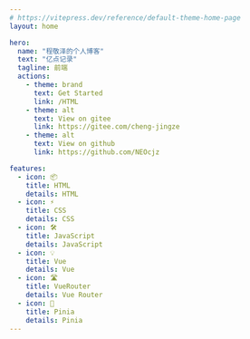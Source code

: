 ```yaml
---
# https://vitepress.dev/reference/default-theme-home-page
layout: home

hero:
  name: "程敬泽的个人博客"
  text: "亿点记录"
  tagline: 前端
  actions:
    - theme: brand
      text: Get Started
      link: /HTML
    - theme: alt
      text: View on gitee
      link: https://gitee.com/cheng-jingze
    - theme: alt
      text: View on github
      link: https://github.com/NEOcjz

features:
  - icon: 📦
    title: HTML
    details: HTML
  - icon: ⚡️
    title: CSS
    details: CSS
  - icon: 🛠️
    title: JavaScript
    details: JavaScript
  - icon: 💡
    title: Vue
    details: Vue
  - icon: 🛣
    title: VueRouter
    details: Vue Router
  - icon: 🔑
    title: Pinia
    details: Pinia
---
```

<style>
  :root {
    --vp-home-hero-name-color: transparent;
    --vp-home-hero-name-background: -webkit-linear-gradient(120deg, #bd34fe, #41d1ff);
  }
</style>
